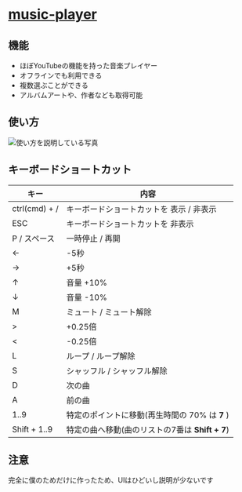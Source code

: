 # [music-player](https://wswsans.github.io/music-player/)
## 機能
* ほぼYouTubeの機能を持った音楽プレイヤー
* オフラインでも利用できる
* 複数選ぶことができる
* アルバムアートや、作者なども取得可能

## 使い方
![使い方を説明している写真](https://user-images.githubusercontent.com/32955729/127734019-9813b1e7-4add-4057-baf1-21b8f385a6a7.png)


## キーボードショートカット
| キー | 内容 |
| - | - |
| ctrl(cmd) + / | キーボードショートカットを 表示 / 非表示 |
| ESC | キーボードショートカットを 非表示 |
| P / スペース | 一時停止 / 再開 |
| ← | -5秒 |
| → | +5秒 |
| ↑ | 音量 +10% |
| ↓ | 音量 -10% |
| M | ミュート / ミュート解除 |
| > | +0.25倍 |
| < | -0.25倍 |
| L | ループ / ループ解除 |
| S | シャッフル / シャッフル解除 |
| D | 次の曲 |
| A | 前の曲 |
| 1..9 | 特定のポイントに移動(再生時間の 70% は <strong>7</strong> ) |
| Shift + 1..9 | 特定の曲へ移動(曲のリストの7番は <strong>Shift + 7</strong>) |

## 注意
完全に僕のためだけに作ったため、UIはひどいし説明が少ないです
